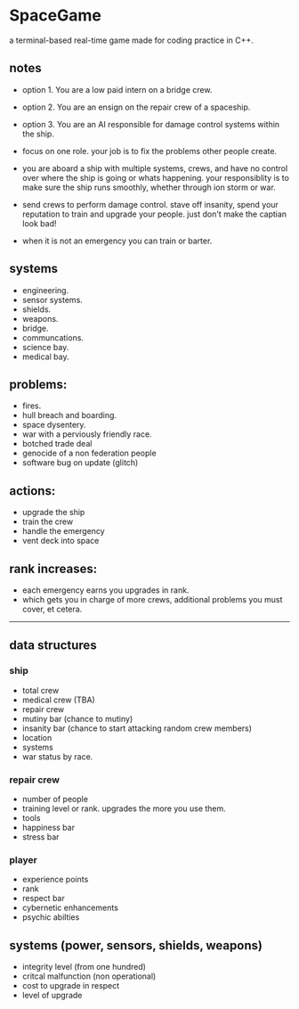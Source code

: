 # SpaceGame
a terminal-based real-time game made for coding practice in C++.

## notes
- option 1. You are a low paid intern on a bridge crew.
- option 2. You are an ensign on the repair crew of a spaceship.
- option 3. You are an AI responsible for damage control systems within the ship.

- focus on one role.  your job is to fix the problems other people create.

- you are aboard a ship with multiple systems, crews, and have no control over where the ship is going or whats happening.  your responsiblity is to make sure the ship runs smoothly, whether through ion storm or war.

- send crews to perform damage control.  stave off insanity, spend your reputation to train and upgrade your people.  just don't make the captian look bad!  

- when it is not an emergency you can train or barter.


## systems
- engineering.
- sensor systems.
- shields.
- weapons.
- bridge.
- communcations.
- science bay.
- medical bay.


## problems:
- fires.
- hull breach and boarding.
- space dysentery.
- war with a perviously friendly race.
- botched trade deal
- genocide of a non federation people
- software bug on update (glitch)


## actions:
- upgrade the ship
- train the crew
- handle the emergency
- vent deck into space


## rank increases:
- each emergency earns you upgrades in rank.  
- which gets you in charge of more crews, additional problems you must cover, et cetera.

---

## data structures

### ship
- total crew
- medical crew (TBA)
- repair crew
- mutiny bar (chance to mutiny)
- insanity bar (chance to start attacking random crew members)
- location 
- systems
- war status by race.

### repair crew
- number of people
- training level or rank.  upgrades the more you use them.
- tools 
- happiness bar
- stress bar

### player
- experience points
- rank
- respect bar
- cybernetic enhancements
- psychic abilties

## systems (power, sensors, shields, weapons)
- integrity level (from one hundred)
- critcal malfunction (non operational)
- cost to upgrade in respect
- level of upgrade


